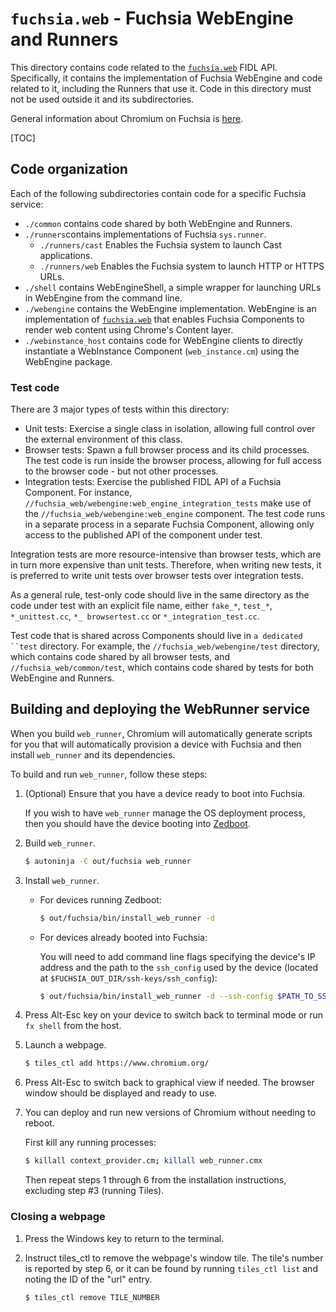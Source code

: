 # `fuchsia.web` - Fuchsia WebEngine and Runners

This directory contains code related to the
[`fuchsia.web`](https://fuchsia.dev/reference/fidl/fuchsia.web) FIDL API.
Specifically, it contains the implementation of Fuchsia WebEngine and code
related to it, including the Runners that use it. Code in this
directory must not be used outside it and its subdirectories.

General information about Chromium on Fuchsia is
[here](../docs/fuchsia/README.md).

[TOC]

## Code organization
Each of the following subdirectories contain code for a specific Fuchsia
service:
* `./common` contains code shared by both WebEngine and Runners.
* `./runners`contains implementations of Fuchsia `sys.runner`.
    * `./runners/cast` Enables the Fuchsia system to launch Cast applications.
    * `./runners/web` Enables the Fuchsia system to launch HTTP or HTTPS URLs.
* `./shell` contains WebEngineShell, a simple wrapper for launching URLs in
WebEngine from the command line.
* `./webengine` contains the WebEngine implementation. WebEngine is an
implementation of
[`fuchsia.web`](https://fuchsia.dev/reference/fidl/fuchsia.web) that enables
Fuchsia Components to render web content using Chrome's Content layer.
* `./webinstance_host` contains code for WebEngine clients to directly
instantiate a WebInstance Component (`web_instance.cm`) using the WebEngine
package.

### Test code

There are 3 major types of tests within this directory:
* Unit tests: Exercise a single class in isolation, allowing full control
  over the external environment of this class.
* Browser tests: Spawn a full browser process and its child processes. The test
  code is run inside the browser process, allowing for full access to the
  browser code - but not other processes.
* Integration tests: Exercise the published FIDL API of a Fuchsia Component. For
  instance, `//fuchsia_web/webengine:web_engine_integration_tests` make use
  of the `//fuchsia_web/webengine:web_engine` component. The test code runs
  in a separate process in a separate Fuchsia Component, allowing only access to
  the published API of the component under test.

Integration tests are more resource-intensive than browser tests, which are in
turn more expensive than unit tests. Therefore, when writing new tests, it is
preferred to write unit tests over browser tests over integration tests.

As a general rule, test-only code should live in the same directory as the code
under test with an explicit file name, either `fake_*`, `test_*`,
`*_unittest.cc`, `*_ browsertest.cc` or `*_integration_test.cc`.

Test code that is shared across Components should live in `a dedicated ``test`
directory. For example, the `//fuchsia_web/webengine/test` directory, which
contains code shared by all browser tests, and
`//fuchsia_web/common/test`, which contains code shared by tests for both
WebEngine and Runners.

## Building and deploying the WebRunner service

When you build `web_runner`, Chromium will automatically generate scripts for
you that will automatically provision a device with Fuchsia and then install
`web_runner` and its dependencies.

To build and run `web_runner`, follow these steps:

1. (Optional) Ensure that you have a device ready to boot into Fuchsia.

    If you wish to have `web_runner` manage the OS deployment process, then you
    should have the device booting into
    [Zedboot](https://fuchsia.googlesource.com/zircon/+/master/docs/targets/usb_setup.md).

2. Build `web_runner`.

    ```bash
    $ autoninja -C out/fuchsia web_runner
    ```

3. Install `web_runner`.

    * For devices running Zedboot:

        ```bash
        $ out/fuchsia/bin/install_web_runner -d
        ```

    * For devices already booted into Fuchsia:

        You will need to add command line flags specifying the device's IP
        address and the path to the `ssh_config` used by the device
        (located at `$FUCHSIA_OUT_DIR/ssh-keys/ssh_config`):

        ```bash
        $ out/fuchsia/bin/install_web_runner -d --ssh-config $PATH_TO_SSH_CONFIG
        ```

4. Press Alt-Esc key on your device to switch back to terminal mode or run
`fx shell` from the host.

5. Launch a webpage.

    ```bash
    $ tiles_ctl add https://www.chromium.org/
    ```

6. Press Alt-Esc to switch back to graphical view if needed. The browser
window should be displayed and ready to use.

7. You can deploy and run new versions of Chromium without needing to reboot.

    First kill any running processes:

    ```bash
    $ killall context_provider.cm; killall web_runner.cmx
    ```

    Then repeat steps 1 through 6 from the installation instructions, excluding
    step #3 (running Tiles).


### Closing a webpage

1. Press the Windows key to return to the terminal.

2. Instruct tiles_ctl to remove the webpage's window tile. The tile's number is
    reported by step 6, or it can be found by running `tiles_ctl list` and
    noting the ID of the "url" entry.

    ```bash
    $ tiles_ctl remove TILE_NUMBER
    ```
